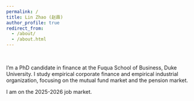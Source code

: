 ```yaml
---
permalink: /
title: Lin Zhao (赵霖)
author_profile: true
redirect_from: 
  - /about/
  - /about.html
---
```


<br>

I’m a PhD candidate in finance at the Fuqua School of Business, Duke University. I study empirical corporate finance and empirical industrial organization, focusing on the mutual fund market and the pension market. 

I am on the 2025-2026 job market.
